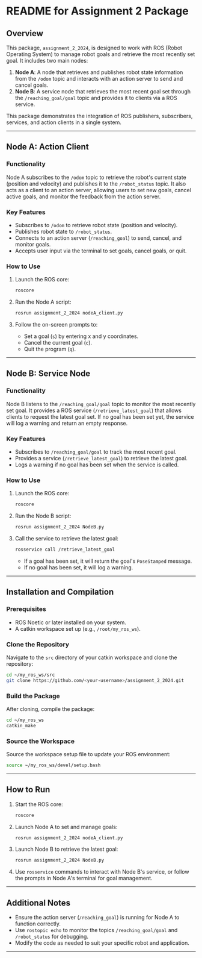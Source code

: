 # README for Assignment 2 Package

## Overview
This package, `assignment_2_2024`, is designed to work with ROS (Robot Operating System) to manage robot goals and retrieve the most recently set goal. It includes two main nodes:

1. **Node A**: A node that retrieves and publishes robot state information from the `/odom` topic and interacts with an action server to send and cancel goals.
2. **Node B**: A service node that retrieves the most recent goal set through the `/reaching_goal/goal` topic and provides it to clients via a ROS service.

This package demonstrates the integration of ROS publishers, subscribers, services, and action clients in a single system.

---

## Node A: Action Client

### Functionality
Node A subscribes to the `/odom` topic to retrieve the robot's current state (position and velocity) and publishes it to the `/robot_status` topic. It also acts as a client to an action server, allowing users to set new goals, cancel active goals, and monitor the feedback from the action server.

### Key Features
- Subscribes to `/odom` to retrieve robot state (position and velocity).
- Publishes robot state to `/robot_status`.
- Connects to an action server (`/reaching_goal`) to send, cancel, and monitor goals.
- Accepts user input via the terminal to set goals, cancel goals, or quit.

### How to Use
1. Launch the ROS core:
   ```bash
   roscore
   ```

2. Run the Node A script:
   ```bash
   rosrun assignment_2_2024 nodeA_client.py
   ```

3. Follow the on-screen prompts to:
   - Set a goal (`s`) by entering x and y coordinates.
   - Cancel the current goal (`c`).
   - Quit the program (`q`).

---

## Node B: Service Node

### Functionality
Node B listens to the `/reaching_goal/goal` topic to monitor the most recently set goal. It provides a ROS service (`/retrieve_latest_goal`) that allows clients to request the latest goal set. If no goal has been set yet, the service will log a warning and return an empty response.

### Key Features
- Subscribes to `/reaching_goal/goal` to track the most recent goal.
- Provides a service (`/retrieve_latest_goal`) to retrieve the latest goal.
- Logs a warning if no goal has been set when the service is called.

### How to Use
1. Launch the ROS core:
   ```bash
   roscore
   ```

2. Run the Node B script:
   ```bash
   rosrun assignment_2_2024 NodeB.py
   ```

3. Call the service to retrieve the latest goal:
   ```bash
   rosservice call /retrieve_latest_goal
   ```
   - If a goal has been set, it will return the goal's `PoseStamped` message.
   - If no goal has been set, it will log a warning.

---

## Installation and Compilation

### Prerequisites
- ROS Noetic or later installed on your system.
- A catkin workspace set up (e.g., `/root/my_ros_ws`).

### Clone the Repository
Navigate to the `src` directory of your catkin workspace and clone the repository:

```bash
cd ~/my_ros_ws/src
git clone https://github.com/<your-username>/assignment_2_2024.git
```

### Build the Package
After cloning, compile the package:

```bash
cd ~/my_ros_ws
catkin_make
```

### Source the Workspace
Source the workspace setup file to update your ROS environment:

```bash
source ~/my_ros_ws/devel/setup.bash
```

---

## How to Run
1. Start the ROS core:
   ```bash
   roscore
   ```

2. Launch Node A to set and manage goals:
   ```bash
   rosrun assignment_2_2024 nodeA_client.py
   ```

3. Launch Node B to retrieve the latest goal:
   ```bash
   rosrun assignment_2_2024 NodeB.py
   ```

4. Use `rosservice` commands to interact with Node B's service, or follow the prompts in Node A's terminal for goal management.

---

## Additional Notes
- Ensure the action server (`/reaching_goal`) is running for Node A to function correctly.
- Use `rostopic echo` to monitor the topics `/reaching_goal/goal` and `/robot_status` for debugging.
- Modify the code as needed to suit your specific robot and application.

---
